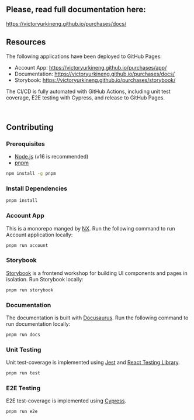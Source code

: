 ## Please, read full documentation here:
https://victoryurkineng.github.io/purchases/docs/

## Resources

The following applications have been deployed to GitHub Pages:

- Account App: https://victoryurkineng.github.io/purchases/app/
- Documentation: https://victoryurkineng.github.io/purchases/docs/
- Storybook: https://victoryurkineng.github.io/purchases/storybook/

The CI/CD is fully automated with GitHub Actions, including unit test coverage, E2E testing with Cypress, and release to GitHub Pages.

&nbsp;

## Contributing

### Prerequisites

- [Node.js](https://nodejs.org/en) (v16 is recommended)
- [pnpm](https://pnpm.io/installation)

```bash
npm install -g pnpm
```

### Install Dependencies

```bash
pnpm install
```

### Account App

This is a monorepo manged by [NX](https://nx.dev). Run the following command to run Account application locally:

```bash
pnpm run account
```

### Storybook

[Storybook](https://storybook.js.org) is a frontend workshop for building UI components and pages in isolation. Run Storybook locally:

```bash
pnpm run storybook
```

### Documentation

The documentation is built with [Docusaurus](https://docusaurus.io). Run the following command to run documentation locally:

```bash
pnpm run docs
```

### Unit Testing

Unit test-coverage is implemented using [Jest](https://jestjs.io/) and [React Testing Library](https://testing-library.com/docs/react-testing-library/intro/).

```bash
pnpm run test
```

### E2E Testing

E2E test-coverage is implemented using [Cypress](https://www.cypress.io/).

```bash
pnpm run e2e
```
